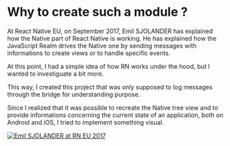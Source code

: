 # Why to create such a module ?

At React Native EU, on September 2017, Emil SJOLANDER has explained how the Native part of React Native is working.
He has explained how the JavaScript Realm drives the Native one by sending messages with informations to create views or to handle specific events.

At this point, I had a simple idea of how RN works under the hood, but I wanted to investiguate a bit more.

This way, I created this project that was only supposed to log messages through the bridge for understanding purpose.

Since I realized that it was possible to recreate the Native tree view and to provide informations concerning the current state of an application, both on Android and iOS, I tried to implement something visual.


[![Emil SJOLANDER at RN EU 2017](https://img.youtube.com/vi/jFiQ6FxBDqY/0.jpg)](https://www.youtube.com/watch?v=jFiQ6FxBDqY)

